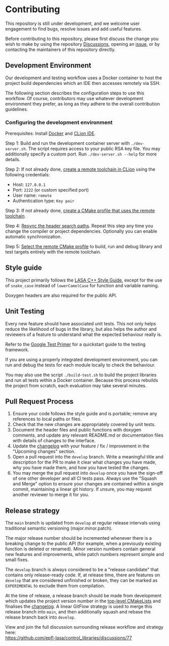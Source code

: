 # Contributing

This repository is still under development, and we welcome user engagement to
find bugs, resolve issues and add useful features.  

Before contributing to this repository, please first discuss the change you wish to make
by using the repository [Discussions](https://github.com/epfl-lasa/control_libraries/discussions),
opening an [issue](https://github.com/epfl-lasa/control_libraries/issues),
or by contacting the maintainers of this repository directly. 


## Development Environment

Our development and testing workflow uses a Docker container to host the project build dependencies
which an IDE then accesses remotely via SSH.

The following section describes the configuration steps to use this workflow.
Of course, contributors may use whatever development environment they prefer,
as long as they adhere to the overall contribution guidelines. 


### Configuring the development environment

Prerequisites: Install [Docker](https://docs.docker.com/get-docker/) and [CLion IDE](https://www.jetbrains.com/clion/download).

Step 1: Build and run the development container server with `./dev-server.sh`. The script requires access
to your public RSA key file. You may additionally specify a custom port.
Run `./dev-server.sh --help` for more details.

Step 2: If not already done, [create a remote toolchain in CLion](https://www.jetbrains.com/help/clion/remote-projects-support.html#remote-toolchain)
using the following credentials:
 - Host: `127.0.0.1`
 - Port: `2222` (or custom specified port)
 - User name: `remote`
 - Authentication type: `Key pair`
 
Step 3: If not already done, [create a CMake profile that uses the remote toolchain](https://www.jetbrains.com/help/clion/remote-projects-support.html#CMakeProfile).

Step 4: [Resync the header search paths](https://www.jetbrains.com/help/clion/remote-projects-support.html#resync).
Repeat this step any time you change the compiler or project dependencies.
Optionally you can enable automatic synchronization.

Step 5: [Select the remote CMake profile](https://www.jetbrains.com/help/clion/remote-projects-support.html#WorkWithRemote)
to build, run and debug library and test targets entirely with the remote toolchain.

## Style guide

This project primarily follows the [LASA C++ Style Guide](https://wiki.epfl.ch/lasa/cpp-style-guide),
except for the use of `snake_case` instead of `lowerCamelCase` for function and variable naming.

Doxygen headers are also required for the public API.

## Unit Testing

Every new feature should have associated unit tests.
This not only helps reduce the likelihood of bugs in the library,
but also helps the author and reviewers of a feature to understand what the expected
behaviour really is.

Refer to the [Google Test Primer](https://github.com/google/googletest/blob/master/docs/primer.md)
for a quickstart guide to the testing framework.

If you are using a properly integrated development environment, you can run and debug the tests
for each module locally to check the behaviour. 

You may also use the script `./build-test.sh` to build the project libraries and run all tests
within a Docker container. Because this process rebuilds the project from scratch, each evaluation may
take several minutes. 


## Pull Request Process

1. Ensure your code follows the style guide and is portable; remove any references to local paths or files.
2. Check that the new changes are appropriately covered by unit tests.
3. Document the header files and public functions with doxygen comments, and update any relevant README.md
   or documentation files with details of changes to the interface.
4. Update the [changelog](CHANGELOG.md) with your feature / fix / improvement in the "Upcoming changes" section.
5. Open a pull request into the `develop` branch. Write a meaningful title and description for the PR to make it
   clear what changes you have made, why you have made them, and how you have tested the changes.
6. You may merge the pull request into `develop` once you have the sign-off of one other developer and all CI tests pass.
   Always use the "Squash and Merge" option to ensure your changes are contained within a single commit, maintaining
   a linear git history. If unsure, you may request another reviewer to merge it for you.


## Release strategy

The `main` branch is updated from `develop` at regular release intervals using traditional semantic versioning (major.minor.patch).

The major release number should be incremented whenever there is a breaking change to the public API
(for example, when a previously existing function is deleted or renamed). Minor version numbers contain
general new features and improvements, while patch numbers represent simple and small fixes.

The `develop` branch is always considered to be a "release candidate" that contains only release-ready
code. If, at release time, there are features on `develop` that are considered unfinished or broken,
they can be marked as `EXPERIMENTAL` to exclude them from compilation.

At the time of release, a release branch should be made from development which updates the project version number
in the [top-level CMakeLists](source/CMakeLists.txt) and finalises the [changelog](CHANGELOG.md).
A linear GitFlow strategy is used to merge this release branch into `main`, and then additionally squash and rebase
the release branch back into `develop`.

View and join the full discussion surrounding release workflow and strategy here: \
https://github.com/epfl-lasa/control_libraries/discussions/77